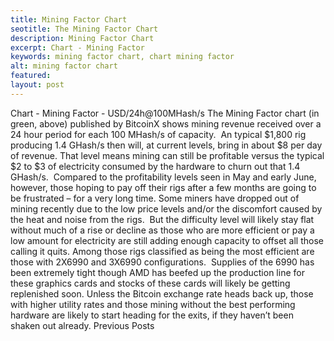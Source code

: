 ```yaml
---
title: Mining Factor Chart
seotitle: The Mining Factor Chart
description: Mining Factor Chart
excerpt: Chart - Mining Factor
keywords: mining factor chart, chart mining factor
alt: mining factor chart
featured: 
layout: post
---
```

Chart - Mining Factor - USD/24h@100MHash/s
The Mining Factor chart (in green, above) published by BitcoinX shows mining revenue received over a 24 hour period for each 100 MHash/s of capacity.  An typical $1,800 rig producing 1.4 GHash/s then will, at current levels, bring in about $8 per day of revenue.
That level means mining can still be profitable versus the typical $2 to $3 of electricity consumed by the hardware to churn out that 1.4 GHash/s.  Compared to the profitability levels seen in May and early June, however, those hoping to pay off their rigs after a few months are going to be frustrated – for a very long time.
Some miners have dropped out of mining recently due to the low price levels and/or the discomfort caused by the heat and noise from the rigs.  But the difficulty level will likely stay flat without much of a rise or decline as those who are more efficient or pay a low amount for electricity are still adding enough capacity to offset all those calling it quits.
Among those rigs classified as being the most efficient are those with 2X6990 and 3X6990 configurations.  Supplies of the 6990 has been extremely tight though AMD has beefed up the production line for these graphics cards and stocks of these cards will likely be getting replenished soon.
Unless the Bitcoin exchange rate heads back up, those with higher utility rates and those mining without the best performing hardware are likely to start heading for the exits, if they haven’t been shaken out already.
Previous Posts
